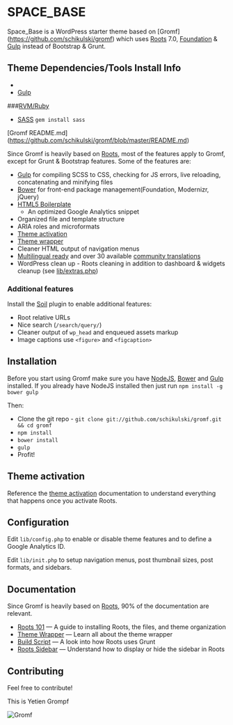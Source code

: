 # SPACE_BASE

Space_Base is a WordPress starter theme based on [Gromf] (https://github.com/schikulski/gromf) which uses [Roots](https://github.com/roots/roots) 7.0, [Foundation](http://foundation.zurb.com) & [Gulp](http://gulpjs.com) instead of Bootstrap & Grunt.

## Theme Dependencies/Tools Install Info
- 
- [Gulp](http://gulpjs.com/)

###[RVM/Ruby](http://rvm.io/)
- [SASS](http://sass-lang.com/install) `gem install sass`

[Gromf README.md] (https://github.com/schikulski/gromf/blob/master/README.md)

Since Gromf is heavily based on [Roots](https://github.com/roots/roots), most of the features apply to Gromf, except for Grunt & Bootstrap features. Some of the features are:

* [Gulp](http://gulpjs.com) for compiling SCSS to CSS, checking for JS errors, live reloading, concatenating and minifying files
* [Bower](http://bower.io/) for front-end package management(Foundation, Modernizr, jQuery)
* [HTML5 Boilerplate](http://html5boilerplate.com/)
	* An optimized Google Analytics snippet
* Organized file and template structure
* ARIA roles and microformats
* [Theme activation](http://roots.io/roots-101/#theme-activation)
* [Theme wrapper](http://roots.io/an-introduction-to-the-roots-theme-wrapper/)
* Cleaner HTML output of navigation menus
* [Multilingual ready](http://roots.io/wpml/) and over 30 available [community translations](https://github.com/roots/roots-translations)
* WordPress clean up - Roots cleaning in addition to dashboard & widgets cleanup (see [lib/extras.php](https://github.com/schikulski/gromf/blob/master/lib/extras.php))


### Additional features

Install the [Soil](https://github.com/roots/soil) plugin to enable additional features:

* Root relative URLs
* Nice search (`/search/query/`)
* Cleaner output of `wp_head` and enqueued assets markup
* Image captions use `<figure>` and `<figcaption>`


## Installation

Before you start using Gromf make sure you have [NodeJS](http://nodejs.org), [Bower](http://bower.io) and [Gulp](http://gulpjs.com) installed. If you already have NodeJS installed then just run `npm install -g bower gulp`

Then:

* Clone the git repo - `git clone git://github.com/schikulski/gromf.git && cd gromf`
* `npm install`
* `bower install`
* `gulp`
* Profit!


## Theme activation

Reference the [theme activation](http://roots.io/roots-101/#theme-activation) documentation to understand everything that happens once you activate Roots.

## Configuration

Edit `lib/config.php` to enable or disable theme features and to define a Google Analytics ID.

Edit `lib/init.php` to setup navigation menus, post thumbnail sizes, post formats, and sidebars.

## Documentation

Since Gromf is heavily based on [Roots](https://github.com/roots/roots), 90% of the documentation are relevant.

* [Roots 101](http://roots.io/roots-101/) — A guide to installing Roots, the files, and theme organization
* [Theme Wrapper](http://roots.io/an-introduction-to-the-roots-theme-wrapper/) — Learn all about the theme wrapper
* [Build Script](http://roots.io/using-grunt-for-wordpress-theme-development/) — A look into how Roots uses Grunt
* [Roots Sidebar](http://roots.io/the-roots-sidebar/) — Understand how to display or hide the sidebar in Roots

## Contributing

Feel free to contribute! 


This is Yetien Grompf

![Gromf](http://gfx.nrk.no/8gjVcNbGJF453RegYzZtzAJySRdSV_2RS9khstDHldpw)





